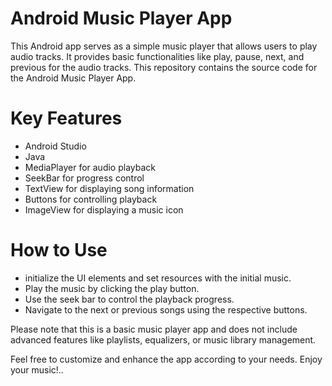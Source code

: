 # Android Music Player App
This Android app serves as a simple music player that allows users to play audio tracks. It provides basic functionalities like play, pause, next, and previous for the audio tracks. This repository contains the source code for the Android Music Player App.

# Key Features
* Android Studio
* Java
* MediaPlayer for audio playback
* SeekBar for progress control
* TextView for displaying song information
* Buttons for controlling playback
* ImageView for displaying a music icon

# How to Use
* initialize the UI elements and set resources with the initial music.
* Play the music by clicking the play button.
* Use the seek bar to control the playback progress.
* Navigate to the next or previous songs using the respective buttons.

Please note that this is a basic music player app and does not include advanced features like playlists, equalizers, or music library management.

Feel free to customize and enhance the app according to your needs.
Enjoy your music!..
